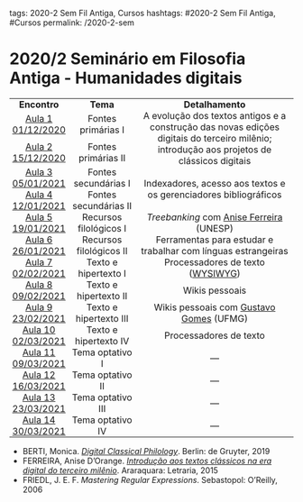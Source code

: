 tags: 2020-2 Sem Fil Antiga, Cursos
hashtags: #2020-2 Sem Fil Antiga, #Cursos
permalink: /2020-2-sem

# 2020/2 Seminário em Filosofia Antiga - Humanidades digitais

<table cellspacing="0" cellpadding="0" style="border-collapse: collapse">
  <tbody>
    <tr>
      <td valign="middle" style="width: 68.0px; padding: 0.0px 5.0px 0.0px 5.0px">
        <p style="margin: 0.0px 0.0px 0.0px 0.0px; text-align: center; font: 12.0px "><b>Encontro</b></p>
      </td>
      <td valign="middle" style="width: 128.0px; padding: 0.0px 5.0px 0.0px 5.0px">
        <p style="margin: 0.0px 0.0px 0.0px 0.0px; text-align: center; font: 12.0px "><b>Tema</b></p>
      </td>
      <td valign="middle" style="width: 437.0px; padding: 0.0px 5.0px 0.0px 5.0px">
        <p style="margin: 0.0px 0.0px 0.0px 0.0px; text-align: center; font: 12.0px "><b>Detalhamento</b></p>
      </td>
    </tr>
    <tr>
      <td valign="middle" style="width: 68.0px; padding: 0.0px 5.0px 0.0px 5.0px">
        <p style="margin: 0.0px 0.0px 0.0px 0.0px; text-align: center; font: 12.0px "><a href="./2020-2-aula-1">Aula 1 01/12/2020</a></p>
      </td>
      <td valign="middle" style="width: 128.0px; padding: 0.0px 5.0px 0.0px 5.0px">
        <p style="margin: 0.0px 0.0px 0.0px 0.0px; text-align: center; font: 12.0px ">Fontes primárias I</p>
      </td>
      <td rowspan="2" valign="middle" style="width: 437.0px; padding: 0.0px 5.0px 0.0px 5.0px">
        <p style="margin: 0.0px 0.0px 0.0px 0.0px; text-align: center; font: 12.0px ">A evolução dos textos antigos e a construção das novas edições digitais do terceiro milênio; introdução aos projetos de clássicos digitais</p>
      </td>
    </tr>
    <tr>
      <td valign="middle" style="width: 68.0px; padding: 0.0px 5.0px 0.0px 5.0px">
        <p style="margin: 0.0px 0.0px 0.0px 0.0px; text-align: center; font: 12.0px "><a href="./2020-2-aula-1">Aula 2 15/12/2020</a></p>
      </td>
      <td valign="middle" style="width: 128.0px; padding: 0.0px 5.0px 0.0px 5.0px">
        <p style="margin: 0.0px 0.0px 0.0px 0.0px; text-align: center; font: 12.0px ">Fontes primárias II</p>
      </td>
    </tr>
    <tr>
      <td valign="middle" style="width: 68.0px; padding: 0.0px 5.0px 0.0px 5.0px">
        <p style="margin: 0.0px 0.0px 0.0px 0.0px; text-align: center; font: 12.0px "><a href="./2020-2-aulas-3-e-4">Aula 3 05/01/2021</a></p>
      </td>
      <td valign="middle" style="width: 128.0px; padding: 0.0px 5.0px 0.0px 5.0px">
        <p style="margin: 0.0px 0.0px 0.0px 0.0px; text-align: center; font: 12.0px ">Fontes secundárias I</p>
      </td>
      <td rowspan="2" valign="middle" style="width: 437.0px; padding: 0.0px 5.0px 0.0px 5.0px">
        <p style="margin: 0.0px 0.0px 0.0px 0.0px; text-align: center; font: 12.0px ">Indexadores, acesso aos textos e os gerenciadores bibliográficos</p>
      </td>
    </tr>
    <tr>
      <td valign="middle" style="width: 68.0px; padding: 0.0px 5.0px 0.0px 5.0px">
        <p style="margin: 0.0px 0.0px 0.0px 0.0px; text-align: center; font: 12.0px "><a href="./2020-2-aulas-3-e-4">Aula 4 12/01/2021</a></p>
      </td>
      <td valign="middle" style="width: 128.0px; padding: 0.0px 5.0px 0.0px 5.0px">
        <p style="margin: 0.0px 0.0px 0.0px 0.0px; text-align: center; font: 12.0px ">Fontes secundárias II</p>
      </td>
    </tr>
    <tr>
      <td valign="middle" style="width: 68.0px; padding: 0.0px 5.0px 0.0px 5.0px">
        <p style="margin: 0.0px 0.0px 0.0px 0.0px; text-align: center; font: 12.0px "><a href="./2020-2-aula-5">Aula 5 19/01/2021</a></p>
      </td>
      <td valign="middle" style="width: 128.0px; padding: 0.0px 5.0px 0.0px 5.0px">
        <p style="margin: 0.0px 0.0px 0.0px 0.0px; text-align: center; font: 12.0px ">Recursos filológicos I</p>
      </td>
      <td valign="middle" style="width: 437.0px; padding: 0.0px 5.0px 0.0px 5.0px">
        <p style="margin: 0.0px 0.0px 0.0px 0.0px; text-align: center; font: 12.0px "><i>Treebanking </i>com <a href="https://bv.fapesp.br/pt/pesquisador/178426/anise-de-abreu-goncalves-dorange-ferreira/">Anise Ferreira</a> (UNESP)</p>
      </td>
    </tr>
    <tr>
      <td valign="middle" style="width: 68.0px; padding: 0.0px 5.0px 0.0px 5.0px">
        <p style="margin: 0.0px 0.0px 0.0px 0.0px; text-align: center; font: 12.0px "><a href="./2020-2-aula-6">Aula 6 26/01/2021</a></p>
      </td>
      <td valign="middle" style="width: 128.0px; padding: 0.0px 5.0px 0.0px 5.0px">
        <p style="margin: 0.0px 0.0px 0.0px 0.0px; text-align: center; font: 12.0px ">Recursos filológicos II</p>
      </td>
      <td valign="middle" style="width: 437.0px; padding: 0.0px 5.0px 0.0px 5.0px">
        <p style="margin: 0.0px 0.0px 0.0px 0.0px; text-align: center; font: 12.0px ">Ferramentas para estudar e trabalhar com línguas estrangeiras</p>
      </td>
    </tr>
    <tr>
      <td valign="middle" style="width: 68.0px; padding: 0.0px 5.0px 0.0px 5.0px">
        <p style="margin: 0.0px 0.0px 0.0px 0.0px; text-align: center; font: 12.0px "><a href="./2020-2-aula-7">Aula 7 02/02/2021</a></p>
      </td>
      <td valign="middle" style="width: 128.0px; padding: 0.0px 5.0px 0.0px 5.0px">
        <p style="margin: 0.0px 0.0px 0.0px 0.0px; text-align: center; font: 12.0px ">Texto e hipertexto I</p>
      </td>
      <td valign="middle" style="width: 437.0px; padding: 0.0px 5.0px 0.0px 5.0px">
        <p style="margin: 0.0px 0.0px 0.0px 0.0px; text-align: center; font: 12.0px ">Processadores de texto (<a href="https://pt.wikipedia.org/wiki/WYSIWYG">WYSIWYG</a>)</p>
      </td>
    </tr>
    <tr>
      <td valign="middle" style="width: 68.0px; padding: 0.0px 5.0px 0.0px 5.0px">
        <p style="margin: 0.0px 0.0px 0.0px 0.0px; text-align: center; font: 12.0px "><a href="./2020-2-aula-8">Aula 8 09/02/2021</a></p>
      </td>
      <td valign="middle" style="width: 128.0px; padding: 0.0px 5.0px 0.0px 5.0px">
        <p style="margin: 0.0px 0.0px 0.0px 0.0px; text-align: center; font: 12.0px ">Texto e hipertexto II</p>
      </td>
      <td valign="middle" style="width: 437.0px; padding: 0.0px 5.0px 0.0px 5.0px">
        <p style="margin: 0.0px 0.0px 0.0px 0.0px; text-align: center; font: 12.0px ">Wikis pessoais</p>
      </td>
    </tr>
    <tr>
      <td valign="middle" style="width: 68.0px; padding: 0.0px 5.0px 0.0px 5.0px">
        <p style="margin: 0.0px 0.0px 0.0px 0.0px; text-align: center; font: 12.0px "><a href="./2020-2-aula-9">Aula 9 23/02/2021</a></p>
      </td>
      <td valign="middle" style="width: 128.0px; padding: 0.0px 5.0px 0.0px 5.0px">
        <p style="margin: 0.0px 0.0px 0.0px 0.0px; text-align: center; font: 12.0px ">Texto e hipertexto III</p>
      </td>
      <td valign="middle" style="width: 437.0px; padding: 0.0px 5.0px 0.0px 5.0px">
        <p style="margin: 0.0px 0.0px 0.0px 0.0px; text-align: center; font: 12.0px ">Wikis pessoais com <a href="http://lattes.cnpq.br/2284746616325338">Gustavo Gomes</a> (UFMG)</p>
      </td>
    </tr>
    <tr>
      <td valign="middle" style="width: 68.0px; padding: 0.0px 5.0px 0.0px 5.0px">
        <p style="margin: 0.0px 0.0px 0.0px 0.0px; text-align: center; font: 12.0px "><a href="./2020-2-aula-10">Aula 10 02/03/2021</a></p>
      </td>
      <td valign="middle" style="width: 128.0px; padding: 0.0px 5.0px 0.0px 5.0px">
        <p style="margin: 0.0px 0.0px 0.0px 0.0px; text-align: center; font: 12.0px ">Texto e hipertexto IV</p>
      </td>
      <td valign="middle" style="width: 437.0px; padding: 0.0px 5.0px 0.0px 5.0px">
        <p style="margin: 0.0px 0.0px 0.0px 0.0px; text-align: center; font: 12.0px ">Processadores de texto</p>
      </td>
    </tr>
    <tr>
      <td valign="middle" style="width: 68.0px; padding: 0.0px 5.0px 0.0px 5.0px">
        <p style="margin: 0.0px 0.0px 0.0px 0.0px; text-align: center; font: 12.0px "><a href="./2020-2-aula-11">Aula 11 09/03/2021</a></p>
      </td>
      <td valign="middle" style="width: 128.0px; padding: 0.0px 5.0px 0.0px 5.0px">
        <p style="margin: 0.0px 0.0px 0.0px 0.0px; text-align: center; font: 12.0px ">Tema optativo I</p>
      </td>
      <td valign="middle" style="width: 437.0px; padding: 0.0px 5.0px 0.0px 5.0px">
        <p style="margin: 0.0px 0.0px 0.0px 0.0px; text-align: center; font: 12.0px ">—</p>
      </td>
    </tr>
    <tr>
      <td valign="middle" style="width: 68.0px; padding: 0.0px 5.0px 0.0px 5.0px">
        <p style="margin: 0.0px 0.0px 0.0px 0.0px; text-align: center; font: 12.0px "><a href="./2020-2-aula-12">Aula 12 16/03/2021</a></p>
      </td>
      <td valign="middle" style="width: 128.0px; padding: 0.0px 5.0px 0.0px 5.0px">
        <p style="margin: 0.0px 0.0px 0.0px 0.0px; text-align: center; font: 12.0px ">Tema optativo II</p>
      </td>
      <td valign="middle" style="width: 437.0px; padding: 0.0px 5.0px 0.0px 5.0px">
        <p style="margin: 0.0px 0.0px 0.0px 0.0px; text-align: center; font: 12.0px ">—</p>
      </td>
    </tr>
    <tr>
      <td valign="middle" style="width: 68.0px; padding: 0.0px 5.0px 0.0px 5.0px">
        <p style="margin: 0.0px 0.0px 0.0px 0.0px; text-align: center; font: 12.0px "><a href="./2020-2-aula-13">Aula 13 23/03/2021</a></p>
      </td>
      <td valign="middle" style="width: 128.0px; padding: 0.0px 5.0px 0.0px 5.0px">
        <p style="margin: 0.0px 0.0px 0.0px 0.0px; text-align: center; font: 12.0px ">Tema optativo III</p>
      </td>
      <td valign="middle" style="width: 437.0px; padding: 0.0px 5.0px 0.0px 5.0px">
        <p style="margin: 0.0px 0.0px 0.0px 0.0px; text-align: center; font: 12.0px ">—</p>
      </td>
    </tr>
    <tr>
      <td valign="middle" style="width: 68.0px; padding: 0.0px 5.0px 0.0px 5.0px">
        <p style="margin: 0.0px 0.0px 0.0px 0.0px; text-align: center; font: 12.0px "><a href="./2020-2-aula-14">Aula 14 30/03/2021</a></p>
      </td>
      <td valign="middle" style="width: 128.0px; padding: 0.0px 5.0px 0.0px 5.0px">
        <p style="margin: 0.0px 0.0px 0.0px 0.0px; text-align: center; font: 12.0px ">Tema optativo IV</p>
      </td>
      <td valign="middle" style="width: 437.0px; padding: 0.0px 5.0px 0.0px 5.0px">
        <p style="margin: 0.0px 0.0px 0.0px 0.0px; text-align: center; font: 12.0px ">—</p>
      </td>
    </tr>
  </tbody>
</table>


- BERTI, Monica. [*Digital Classical Philology*](https://library.oapen.org/handle/20.500.12657/37311). Berlin: de Gruyter, 2019
- FERREIRA, Anise D’Orange. [*Introdução aos textos clássicos na era digital do terceiro milênio*](http://www.monicaberti.com/contents/Introducaoaosestudosclassicosnaeradigitaldo3milenio.pdf). Araraquara: Letraria, 2015
- FRIEDL, J. E. F. *Mastering Regular Expressions*. Sebastopol: O’Reilly, 2006
